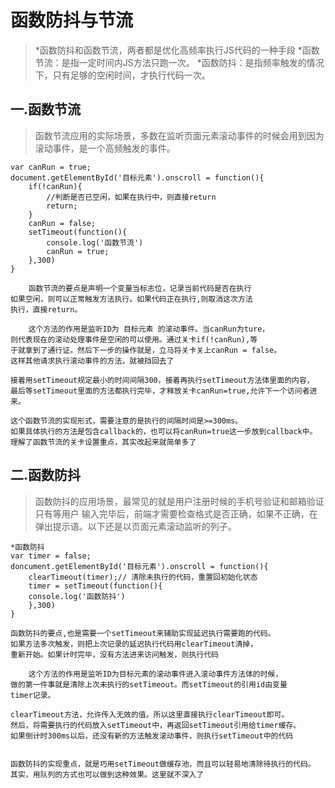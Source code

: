 # 函数防抖与节流

> *函数防抖和函数节流，两者都是优化高频率执行JS代码的一种手段
> *函数节流：是指一定时间内JS方法只跑一次。
> *函数防抖：是指频率触发的情况下，只有足够的空闲时间，才执行代码一次。
  
## 一.函数节流

> 函数节流应用的实际场景，多数在监听页面元素滚动事件的时候会用到因为滚动事件，是一个高频触发的事件。

    var canRun = true;
    document.getElementById('目标元素').onscroll = function(){
        if(!canRun){
            //判断是否已空闲，如果在执行中，则直接return
            return;
        }
        canRun = false;
        setTimeout(function(){
            console.log('函数节流')
            canRun = true;
        },300)
    }

        函数节流的要点是声明一个变量当标志位，记录当前代码是否在执行
    如果空闲，则可以正常触发方法执行。如果代码正在执行,则取消这次方法
    执行，直接return。

        这个方法的作用是监听ID为 目标元素 的滚动事件。当canRun为ture，
    则代表现在的滚动处理事件是空闲的可以使用。通过关卡if(!canRun),等
    于就拿到了通行证。然后下一步的操作就是，立马将关卡关上canRun = false。
    这样其他请求执行滚动事件的方法，就被挡回去了

    接着用setTimeout规定最小的时间间隔300，接着再执行setTimeout方法体里面的内容，
    最后等setTimeout里面的方法都执行完毕，才释放关卡canRun=true,允许下一个访问者进来。

    这个函数节流的实现形式，需要注意的是执行的间隔时间是>=300ms。
    如果具体执行的方法是包含callback的，也可以将canRun=true这一步放到callback中。
    理解了函数节流的关卡设置重点，其实改起来就简单多了

## 二.函数防抖

> 函数防抖的应用场景，最常见的就是用户注册时候的手机号验证和邮箱验证只有等用户
> 输入完毕后，前端才需要检查格式是否正确，如果不正确，在弹出提示语。以下还是以页面元素滚动监听的列子。

    *函数防抖
    var timer = false;
    doncument.getElementById('目标元素').onscroll = function(){
        clearTimeout(timer);// 清除未执行的代码，重置回初始化状态
        timer = setTimeout(function(){
        console.log('函数防抖')
        },300)
    }

    函数防抖的要点,也是需要一个setTimeout来辅助实现延迟执行需要跑的代码。
    如果方法多次触发，则把上次记录的延迟执行代码用clearTimeout清掉，
    重新开始。如果计时完毕，没有方法进来访问触发，则执行代码

        这个方法的作用是监听ID为目标元素的滚动事件进入滚动事件方法体的时候，
    做的第一件事就是清除上次未执行的setTimeout。而setTimeout的引用id由变量
    timer记录。

    clearTimeout方法，允许传入无效的值。所以这里直接执行clearTimeout即可。
    然后，将需要执行的代码放入setTimeout中，再返回setTimeout引用给timer缓存。
    如果倒计时300ms以后，还没有新的方法触发滚动事件，则执行setTimeout中的代码


    函数防抖的实现重点，就是巧用setTimeout做缓存池，而且可以轻易地清除待执行的代码。
    其实，用队列的方式也可以做到这种效果。这里就不深入了
